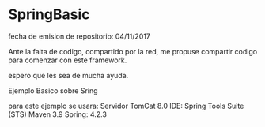 # SpringBasic

fecha de emision de repositorio: 04/11/2017

Ante la falta de codigo, compartido por la red, me propuse compartir codigo para comenzar con este framework.

espero que les sea de mucha ayuda.

Ejemplo Basico sobre Sring

para este ejemplo se usara:
Servidor TomCat  8.0
IDE: Spring Tools Suite (STS)
Maven 3.9
Spring: 4.2.3

